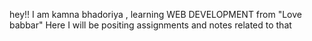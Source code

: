 hey!! I am kamna bhadoriya , learning WEB DEVELOPMENT from "Love babbar"
Here I will be positing assignments and notes related to that

